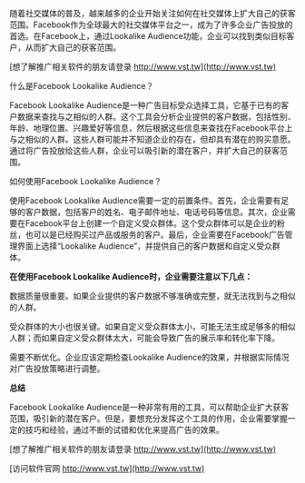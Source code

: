 随着社交媒体的普及，越来越多的企业开始关注如何在社交媒体上扩大自己的获客范围。Facebook作为全球最大的社交媒体平台之一，成为了许多企业广告投放的首选。在Facebook上，通过Lookalike Audience功能，企业可以找到类似目标客户，从而扩大自己的获客范围。

[想了解推广相关软件的朋友请登录 http://www.vst.tw](http://www.vst.tw)

什么是Facebook Lookalike Audience？

Facebook Lookalike Audience是一种广告目标受众选择工具，它基于已有的客户数据来查找与之相似的人群。这个工具会分析企业提供的客户数据，包括性别、年龄、地理位置、兴趣爱好等信息，然后根据这些信息来查找在Facebook平台上与之相似的人群。这些人群可能并不知道企业的存在，但却具有潜在的购买意愿。通过将广告投放给这些人群，企业可以吸引新的潜在客户，并扩大自己的获客范围。

如何使用Facebook Lookalike Audience？

使用Facebook Lookalike Audience需要一定的前置条件。首先，企业需要有足够的客户数据，包括客户的姓名、电子邮件地址、电话号码等信息。其次，企业需要在Facebook平台上创建一个自定义受众群体。这个受众群体可以是企业的粉丝，也可以是已经购买过产品或服务的客户。最后，企业需要在Facebook广告管理界面上选择“Lookalike Audience”，并提供自己的客户数据和自定义受众群体。

**在使用Facebook Lookalike Audience时，企业需要注意以下几点：**

数据质量很重要。如果企业提供的客户数据不够准确或完整，就无法找到与之相似的人群。

受众群体的大小也很关键。如果自定义受众群体太小，可能无法生成足够多的相似人群；而如果自定义受众群体太大，可能会导致广告的展示率和转化率下降。

需要不断优化。企业应该定期检查Lookalike Audience的效果，并根据实际情况对广告投放策略进行调整。

**总结**

Facebook Lookalike Audience是一种非常有用的工具，可以帮助企业扩大获客范围，吸引新的潜在客户。但是，要想充分发挥这个工具的作用，企业需要掌握一定的技巧和经验，通过不断的试错和优化来提高广告的效果。

[想了解推广相关软件的朋友请登录 http://www.vst.tw](http://www.vst.tw)


[访问软件官网 http://www.vst.tw](http://www.vst.tw)
